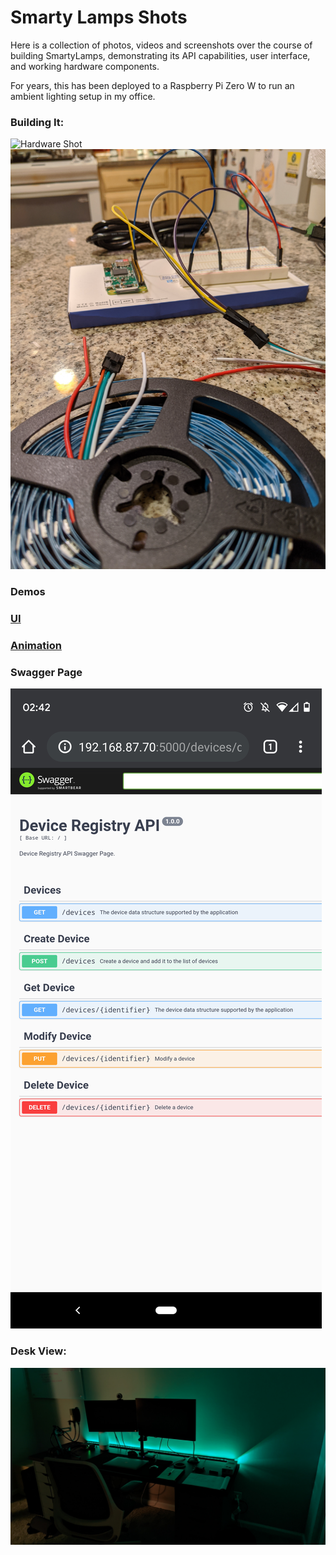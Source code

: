 # Smarty Lamps Shots

Here is a collection of photos, videos and screenshots over the course
of building SmartyLamps, demonstrating its API capabilities, user interface,
and working hardware components.

For years, this has been deployed to a Raspberry Pi Zero W to run
an ambient lighting setup in my office.

### Building It:
![Hardware Shot](hardware_1.jpg)
![Hardware Shot](hardware_2.jpg)

### Demos
### [UI](https://drive.google.com/file/d/14MdWSIHNtjJiaogRDKhOLUinKDa3dhpI/view?usp=drive_link)

### [Animation](https://drive.google.com/file/d/1ma031U0bMTgKzQBoCqjF0j89lbs0aD46/view?usp=drive_link)

### Swagger Page
![Swagger Page](swagger_page.png)

### Desk View:
![Desk View](desk_shot.jpg)

